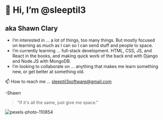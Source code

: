 # 👋 Hi, I’m @sleeptil3
## aka Shawn Clary
- I’m interested in ... a lot of things, too many things. But mostly focused on learning as much as I can so I can send stuff and people to space.
- I’m currently learning ... full-stack development. HTML, CSS, JS, and React in the books, and making quick work of the back end with Django and Node.JS with MongoDB.
- I’m looking to collaborate on ... anything that makes me learn something new, or get better at something old.

📫  How to reach me ... [sleeptil3software@gmail.com](mailto:sleeptil3software@gmail.com)

-Shawn

> "If it's all the same, just give me space."

![pexels-photo-110854](https://user-images.githubusercontent.com/26289436/116491653-5e793900-a868-11eb-94cd-5143fb80ce88.jpg)

<!---
sleeptil3/sleeptil3 is a ✨ special ✨ repository because its `README.md` (this file) appears on your GitHub profile.
You can click the Preview link to take a look at your changes.
--->
